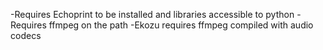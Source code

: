 -Requires Echoprint to be installed and libraries accessible to python
	-Requires ffmpeg on the path
		-Ekozu requires ffmpeg compiled with audio codecs

